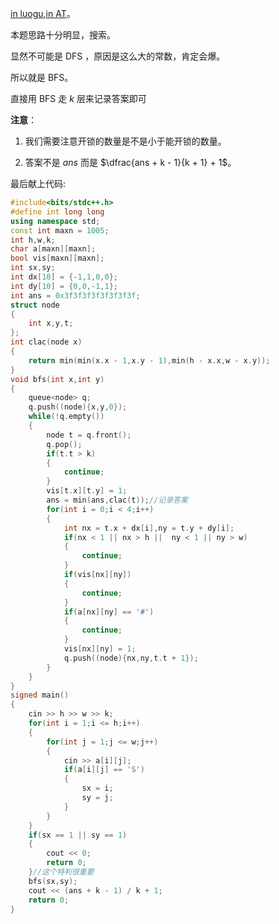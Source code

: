 [in luogu](https://www.luogu.com.cn/problem/AT_agc014_c),[in  AT](https://atcoder.jp/contests/agc014/tasks/agc014_c)。

本题思路十分明显，搜索。

显然不可能是 DFS ，原因是这么大的常数，肯定会爆。

所以就是 BFS。

直接用 BFS 走 $k$ 层来记录答案即可


**注意**：

1. 我们需要注意开锁的数量是不是小于能开锁的数量。

2. 答案不是 $ans$ 而是 $\dfrac{ans + k - 1}{k + 1} + 1$。


最后献上代码:


```cpp
#include<bits/stdc++.h>
#define int long long
using namespace std;
const int maxn = 1005;
int h,w,k;
char a[maxn][maxn];
bool vis[maxn][maxn];
int sx,sy;
int dx[10] = {-1,1,0,0};
int dy[10] = {0,0,-1,1};
int ans = 0x3f3f3f3f3f3f3f3f;
struct node
{
	int x,y,t;
};
int clac(node x)
{
	return min(min(x.x - 1,x.y - 1),min(h - x.x,w - x.y)); 
}
void bfs(int x,int y)
{
	queue<node> q;
	q.push((node){x,y,0});
	while(!q.empty())
	{
		node t = q.front();
		q.pop();
		if(t.t > k)
		{
			continue;
		}
		vis[t.x][t.y] = 1;
		ans = min(ans,clac(t));//记录答案 
		for(int i = 0;i < 4;i++)
		{
			int nx = t.x + dx[i],ny = t.y + dy[i];
			if(nx < 1 || nx > h ||  ny < 1 || ny > w)
			{
				continue;
			}
			if(vis[nx][ny])
			{
				continue;
			}
			if(a[nx][ny] == '#')
			{
				continue;
			}
			vis[nx][ny] = 1;
			q.push((node){nx,ny,t.t + 1});
		}
	}
}
signed main()
{
	cin >> h >> w >> k;
	for(int i = 1;i <= h;i++)
	{
		for(int j = 1;j <= w;j++)
		{
			cin >> a[i][j];
			if(a[i][j] == 'S')
			{
				sx = i;
				sy = j;
			}
		}
	}
	if(sx == 1 || sy == 1)
	{
		cout << 0;
		return 0;
	}//这个特判很重要 
	bfs(sx,sy);
	cout << (ans + k - 1) / k + 1;
	return 0;
} 
```
